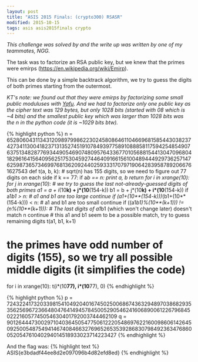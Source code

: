 ```yaml
---
layout: post
title: "ASIS 2015 Finals: (crypto300) RSASR"
modified: 2015-10-15
tags: asis asis2015finals crypto
---
```


*This challenge was solved by and the write up was written by one of my teammates, NGG.*

The task was to factorize an RSA public key, but we knew that the primes were emirps (<https://en.wikipedia.org/wiki/Emirp>).

This can be done by a simple backtrack algorithm, we try to guess the digits of both primes starting from the outermost.

*KT's note: we found out that they were emirps by factorizing some small public moduluses with [Yafu](http://sourceforge.net/projects/yafu/). And we had to factorize only one public key as the cipher text was 129 bytes, but only 1028 bits (started with 08 which is ~4 bits) and the smallest public key which was larger than 1028 bits was the n in the python code (it is ~1029 bits btw).*

{% highlight python %}
n = 6528060431134312098979986223024580864611046696815854430382374273411300418237131352745191078493977589108885811759425485490763751348287769344905469074809576433677010568815441304709680418296164156409562517530459274464091661561004894449297362571476259873657346997681362092440259333170797190642839587892066761627543
def t(a, b, k):
	# sqrt(n) has 155 digits, so we need to figure out 77 digits on each side
    if k == 77:
        if a*b == n:
            print a, b
        return
    for i in xrange(10):
        for j in xrange(10):
			# we try to guess the last not-already-guessed digits of both primes
            a1 = a + i*(10**k) + j*(10**(154-k))
            b1 = b + j*(10**k) + i*(10**(154-k))
            if a1*b1 > n:
				# a1 and b1 are too large
                continue
            if (a1+(10**(154-k)))*(b1+(10**(154-k))) < n:
				# a1 and b1 are too small
                continue
            if ((a1*b1)%(10**(k+1))) != (n%(10**(k+1))):
				# The last digits of a1*b1 (which won't change later) doesn't match n
                continue
			# this a1 and b1 seem to be a possible match, try to guess remaining digits
            t(a1, b1, k+1)

# the primes have odd number of digits (155), so we try all possible middle digits (it simplifies the code)
for i in xrange(10):
    t(i*(10**77), i*(10**77), 0)
{% endhighlight %}

{% highlight python %}
p = 72432241732033981541049204016745025006867436329489703868293535625696723664804764149457845005290546241606890061226796845022216057745054630401792003744462109
q = 90126444730029710403645054775061222054869762216009860614264509250054875494146740846632769652653539286830798492363476860052054761040294014518933023714223427
{% endhighlight %}

And the flag was:
{% highlight text %}
ASIS{e3bdadf44ee8d2e097096b4d82efd8ed}
{% endhighlight %}